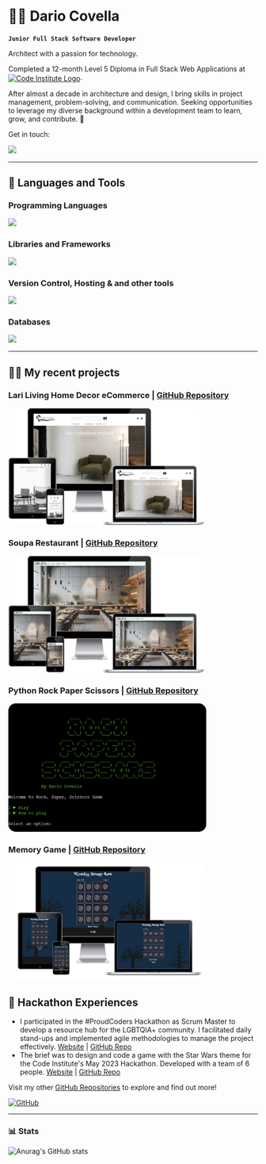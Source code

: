 # 👨‍💻 Dario Covella

**`Junior Full Stack Software Developer`**

Architect with a passion for technology.

Completed a 12-month Level 5 Diploma in Full Stack Web Applications at <a href="https://codeinstitute.net/ie/"><img align="center" alt="Code Institute Logo" height="50" width="50" src="https://avatars.githubusercontent.com/u/16867170?s=200&v=4" target="_blank" rel="noreferrer noopener"></a>.

After almost a decade in architecture and design, I bring skills in project management, problem-solving, and communication. Seeking opportunities to leverage my diverse background within a development team to learn, grow, and contribute. 🚴

Get in touch: 

<a href="https://www.linkedin.com/in/dariocovella/"><img src="https://skillicons.dev/icons?i=linkedin"/></a>

---

## 🧰 Languages and Tools

### Programming Languages
<div align="left">
    <a href="#"><img src="https://skillicons.dev/icons?i=html,css,python,javascript"/></a>
</div>

### Libraries and Frameworks
<div align="left">
    <a href="#"><img src="https://skillicons.dev/icons?i=django,bootstrap,tailwind,jquery,flask"/></a>
</div>

### Version Control, Hosting & and other tools
<div align="left">
    <a href="#"><img src="https://skillicons.dev/icons?i=vscode,github,git,heroku,aws"/></a>
</div>

### Databases
<div align="left">
    <a href="#"><img src="https://skillicons.dev/icons?i=postgres,mysql"/></a>
</div>

---

## 👷‍♂️ My recent projects

### Lari Living Home Decor eCommerce | [GitHub Repository](https://github.com/Darioc18/PP5_lari_living)

<a href="https://pp5-lari-living-2c9565c3cb2d.herokuapp.com/">
  <img src="./images/pp5.png" alt="Lari Living ECommerce" style="border-radius: 15px; width: 400px; height: auto;">
</a>

### Soupa Restaurant | [GitHub Repository](https://github.com/Darioc18/PP4-restaurant-booking-system)
<a href="https://pp4-restaurant-booking-system-d75be81c2fba.herokuapp.com/">
  <img src="./images/pp4.png" alt="Soupa Restaurant" style="border-radius: 15px; width: 400px; height: auto;">
</a>

### Python Rock Paper Scissors | [GitHub Repository](https://github.com/Darioc18/rock-paper-scissors)
<a href="https://rock-paper-scissors-pp3-b3c7dd81e311.herokuapp.com/">
  <img src="./images/pp3.png" alt="Rock Paper Scissors" style="border-radius: 15px; width: 400px; height: auto;">
</a>

### Memory Game | [GitHub Repository](https://github.com/Darioc18/memory-game)
<a href="https://darioc18.github.io/memory-game/">
  <img src="./images/pp2.png" alt="Memory Game" style="border-radius: 15px; width: 400px; height: auto;">
</a>

<br>

## 🤝 Hackathon Experiences
- I participated in the #ProudCoders Hackathon as Scrum Master to develop a resource hub for the LGBTQIA+ community. I facilitated daily stand-ups and implemented agile methodologies to manage the project effectively. [Website](https://goncalves95.github.io/rainbow_Devs/) | [GitHub Repo](https://github.com/Goncalves95/rainbow_Devs)
- The brief was to design and code a game with the Star Wars theme for the Code Institute's May 2023 Hackathon. Developed with a team of 6 people. [Website](https://eggscapades.plamersaurus.co.uk/) | [GitHub Repo](https://github.com/neil9669/eggStremely?tab=readme-ov-file)

Visit my other [GitHub Repositories](https://github.com/Darioc18?tab=repositories) to explore and find out more!

[![GitHub](https://img.shields.io/badge/GitHub-Visit%20My%20Repos-blue?style=for-the-badge&logo=github)](https://github.com/Darioc18?tab=repositories)

---

### 📊 Stats
![Anurag's GitHub stats](https://github-readme-stats.vercel.app/api?username=darioc18&theme=tokyonight&show_icons=true)
